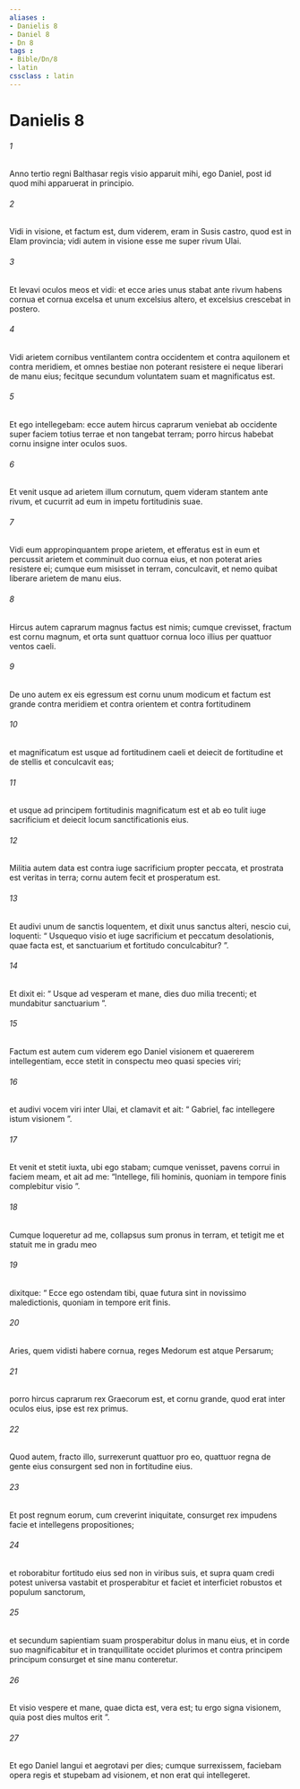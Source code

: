 ```yaml
---
aliases : 
- Danielis 8
- Daniel 8
- Dn 8
tags : 
- Bible/Dn/8
- latin
cssclass : latin
---
```


# Danielis 8

###### 1
Anno tertio regni Balthasar regis visio apparuit mihi, ego Daniel, post id quod mihi apparuerat in principio. 
###### 2
Vidi in visione, et factum est, dum viderem, eram in Susis castro, quod est in Elam provincia; vidi autem in visione esse me super rivum Ulai. 
###### 3
Et levavi oculos meos et vidi: et ecce aries unus stabat ante rivum habens cornua et cornua excelsa et unum excelsius altero, et excelsius crescebat in postero. 
###### 4
Vidi arietem cornibus ventilantem contra occidentem et contra aquilonem et contra meridiem, et omnes bestiae non poterant resistere ei neque liberari de manu eius; fecitque secundum voluntatem suam et magnificatus est. 
###### 5
Et ego intellegebam: ecce autem hircus caprarum veniebat ab occidente super faciem totius terrae et non tangebat terram; porro hircus habebat cornu insigne inter oculos suos. 
###### 6
Et venit usque ad arietem illum cornutum, quem videram stantem ante rivum, et cucurrit ad eum in impetu fortitudinis suae. 
###### 7
Vidi eum appropinquantem prope arietem, et efferatus est in eum et percussit arietem et comminuit duo cornua eius, et non poterat aries resistere ei; cumque eum misisset in terram, conculcavit, et nemo quibat liberare arietem de manu eius. 
###### 8
Hircus autem caprarum magnus factus est nimis; cumque crevisset, fractum est cornu magnum, et orta sunt quattuor cornua loco illius per quattuor ventos caeli. 
###### 9
De uno autem ex eis egressum est cornu unum modicum et factum est grande contra meridiem et contra orientem et contra fortitudinem 
###### 10
et magnificatum est usque ad fortitudinem caeli et deiecit de fortitudine et de stellis et conculcavit eas; 
###### 11
et usque ad principem fortitudinis magnificatum est et ab eo tulit iuge sacrificium et deiecit locum sanctificationis eius. 
###### 12
Militia autem data est contra iuge sacrificium propter peccata, et prostrata est veritas in terra; cornu autem fecit et prosperatum est.
###### 13
Et audivi unum de sanctis loquentem, et dixit unus sanctus alteri, nescio cui, loquenti: “ Usquequo visio et iuge sacrificium et peccatum desolationis, quae facta est, et sanctuarium et fortitudo conculcabitur? ”. 
###### 14
Et dixit ei: “ Usque ad vesperam et mane, dies duo milia trecenti; et mundabitur sanctuarium ”.
###### 15
Factum est autem cum viderem ego Daniel visionem et quaererem intellegentiam, ecce stetit in conspectu meo quasi species viri; 
###### 16
et audivi vocem viri inter Ulai, et clamavit et ait: “ Gabriel, fac intellegere istum visionem ”. 
###### 17
Et venit et stetit iuxta, ubi ego stabam; cumque venisset, pavens corrui in faciem meam, et ait ad me: “Intellege, fili hominis, quoniam in tempore finis complebitur visio ”. 
###### 18
Cumque loqueretur ad me, collapsus sum pronus in terram, et tetigit me et statuit me in gradu meo 
###### 19
dixitque: “ Ecce ego ostendam tibi, quae futura sint in novissimo maledictionis, quoniam in tempore erit finis.
###### 20
Aries, quem vidisti habere cornua, reges Medorum est atque Persarum; 
###### 21
porro hircus caprarum rex Graecorum est, et cornu grande, quod erat inter oculos eius, ipse est rex primus. 
###### 22
Quod autem, fracto illo, surrexerunt quattuor pro eo, quattuor regna de gente eius consurgent sed non in fortitudine eius. 
###### 23
Et post regnum eorum, cum creverint iniquitate, consurget rex impudens facie et intellegens propositiones; 
###### 24
et roborabitur fortitudo eius sed non in viribus suis, et supra quam credi potest universa vastabit et prosperabitur et faciet et interficiet robustos et populum sanctorum, 
###### 25
et secundum sapientiam suam prosperabitur dolus in manu eius, et in corde suo magnificabitur et in tranquillitate occidet plurimos et contra principem principum consurget et sine manu conteretur. 
###### 26
Et visio vespere et mane, quae dicta est, vera est; tu ergo signa visionem, quia post dies multos erit ”. 
###### 27
Et ego Daniel langui et aegrotavi per dies; cumque surrexissem, faciebam opera regis et stupebam ad visionem, et non erat qui intellegeret.
